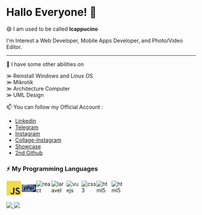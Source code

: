 # Hallo Everyone! 👋

😄 I am used to be called **Icappucino**

I'm Interest a Web Developer, Mobile Apps Developer, and Photo/Video Editor.

---

🌱 I have some other abilities on 

&#8811; Reinstall Windows and Linux OS </br>
&#8811; Mikrotik </br>
&#8811; Architecture Computer </br>
&#8811; UML Design </br>

📫 You can follow my Official Account :
- [Linkedin](https://www.linkedin.com/in/afjani23)
- [Telegram](https://t.me/Icappucino7)
- [Instagram](https://instagram.com/icappucino_)
- [Collage-Instagram](https://instagram.com/collage_afjani)
- [Showcase](https://www.showwcase.com/icappucino)
- [2nd Github](https://github.com/Icoffee7)

 </p>
 <h3>⚡ My Programming Languages</h3>
 <p align="left" style="display:flex">
  <a href="https://developer.mozilla.org/en-US/docs/Web/JavaScript" target="_blank" rel="noreferrer"> <img src="https://raw.githubusercontent.com/devicons/devicon/master/icons/javascript/javascript-original.svg" alt="javascript" width="40" height="40"/> </a> 
  <a href="https://www.php.net" target="_blank" rel="noreferrer"> <img src="https://raw.githubusercontent.com/devicons/devicon/master/icons/php/php-original.svg" alt="php" width="40" height="40"/> </a> 
 <img src="https://cdn.jsdelivr.net/gh/devicons/devicon/icons/react/react-original-wordmark.svg" alt="react" width="40" height="40"/>
 <img src="https://cdn.jsdelivr.net/gh/devicons/devicon/icons/laravel/laravel-plain-wordmark.svg" alt="laravel" width="40" height="40"/>
 <img src="https://cdn.jsdelivr.net/gh/devicons/devicon/icons/vuejs/vuejs-original-wordmark.svg" alt="vuejs" width="40" height="40"/>
 <img src="https://cdn.jsdelivr.net/gh/devicons/devicon/icons/css3/css3-original-wordmark.svg" alt="css3" width="40" height="40" />
 <img src="https://cdn.jsdelivr.net/gh/devicons/devicon/icons/html5/html5-original-wordmark.svg" alt="html5" width="40" height="40" />
 <img src="https://cdn.jsdelivr.net/gh/devicons/devicon/icons/bootstrap/bootstrap-original-wordmark.svg" alt="html5" width="40" height="40" />
          
          
          
  </p>
          
          
          


<p align="left">
<a href="https://github.com/Abjanii">
  <img height="180em" src="https://github-readme-stats-eight-theta.vercel.app/api?username=Abjanii&show_icons=true&theme=algolia&include_all_commits=true&count_private=true"/>
  <img height="180em" src="https://github-readme-stats-eight-theta.vercel.app/api/top-langs/?username=Abjanii&layout=compact&langs_count=8&theme=algolia"/>
</a>
</p>

